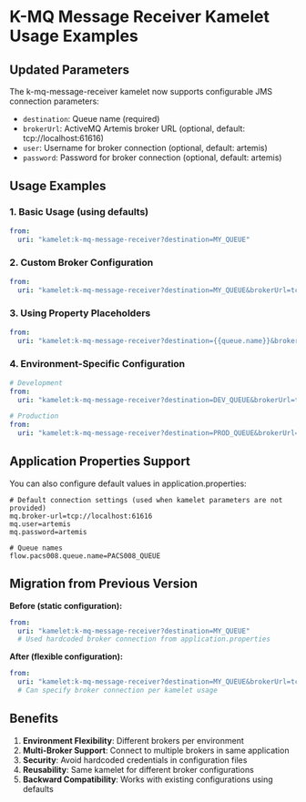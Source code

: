 # K-MQ Message Receiver Kamelet Usage Examples

## Updated Parameters

The k-mq-message-receiver kamelet now supports configurable JMS connection parameters:

- `destination`: Queue name (required)
- `brokerUrl`: ActiveMQ Artemis broker URL (optional, default: tcp://localhost:61616)
- `user`: Username for broker connection (optional, default: artemis)
- `password`: Password for broker connection (optional, default: artemis)

## Usage Examples

### 1. Basic Usage (using defaults)

```yaml
from:
  uri: "kamelet:k-mq-message-receiver?destination=MY_QUEUE"
```

### 2. Custom Broker Configuration

```yaml
from:
  uri: "kamelet:k-mq-message-receiver?destination=MY_QUEUE&brokerUrl=tcp://prod-broker:61616&user=produser&password=prodpass"
```

### 3. Using Property Placeholders

```yaml
from:
  uri: "kamelet:k-mq-message-receiver?destination={{queue.name}}&brokerUrl={{broker.url}}&user={{broker.user}}&password={{broker.password}}"
```

### 4. Environment-Specific Configuration

```yaml
# Development
from:
  uri: "kamelet:k-mq-message-receiver?destination=DEV_QUEUE&brokerUrl=tcp://dev-artemis:61616&user=dev&password=dev123"

# Production
from:
  uri: "kamelet:k-mq-message-receiver?destination=PROD_QUEUE&brokerUrl=tcp://prod-artemis:61616&user=prod&password={{prod.password}}"
```

## Application Properties Support

You can also configure default values in application.properties:

```properties
# Default connection settings (used when kamelet parameters are not provided)
mq.broker-url=tcp://localhost:61616
mq.user=artemis
mq.password=artemis

# Queue names
flow.pacs008.queue.name=PACS008_QUEUE
```

## Migration from Previous Version

**Before (static configuration):**

```yaml
from:
  uri: "kamelet:k-mq-message-receiver?destination=MY_QUEUE"
  # Used hardcoded broker connection from application.properties
```

**After (flexible configuration):**

```yaml
from:
  uri: "kamelet:k-mq-message-receiver?destination=MY_QUEUE&brokerUrl=tcp://my-broker:61616&user=myuser&password=mypass"
  # Can specify broker connection per kamelet usage
```

## Benefits

1. **Environment Flexibility**: Different brokers per environment
2. **Multi-Broker Support**: Connect to multiple brokers in same application
3. **Security**: Avoid hardcoded credentials in configuration files
4. **Reusability**: Same kamelet for different broker configurations
5. **Backward Compatibility**: Works with existing configurations using defaults

